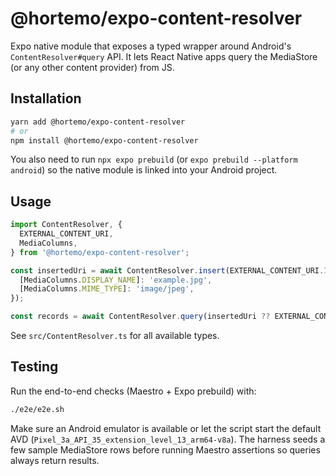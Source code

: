 # @hortemo/expo-content-resolver

Expo native module that exposes a typed wrapper around Android's `ContentResolver#query` API. It lets React Native apps query the MediaStore (or any other content provider) from JS.

## Installation

```sh
yarn add @hortemo/expo-content-resolver
# or
npm install @hortemo/expo-content-resolver
```

You also need to run `npx expo prebuild` (or `expo prebuild --platform android`) so the native module is linked into your Android project.

## Usage

```ts
import ContentResolver, {
  EXTERNAL_CONTENT_URI,
  MediaColumns,
} from '@hortemo/expo-content-resolver';

const insertedUri = await ContentResolver.insert(EXTERNAL_CONTENT_URI.Images, {
  [MediaColumns.DISPLAY_NAME]: 'example.jpg',
  [MediaColumns.MIME_TYPE]: 'image/jpeg',
});

const records = await ContentResolver.query(insertedUri ?? EXTERNAL_CONTENT_URI.Images, [MediaColumns._ID, MediaColumns.DATA], {});
```

See `src/ContentResolver.ts` for all available types.

## Testing

Run the end-to-end checks (Maestro + Expo prebuild) with:

```sh
./e2e/e2e.sh
```

Make sure an Android emulator is available or let the script start the default AVD (`Pixel_3a_API_35_extension_level_13_arm64-v8a`). The harness seeds a few sample MediaStore rows before running Maestro assertions so queries always return results.
